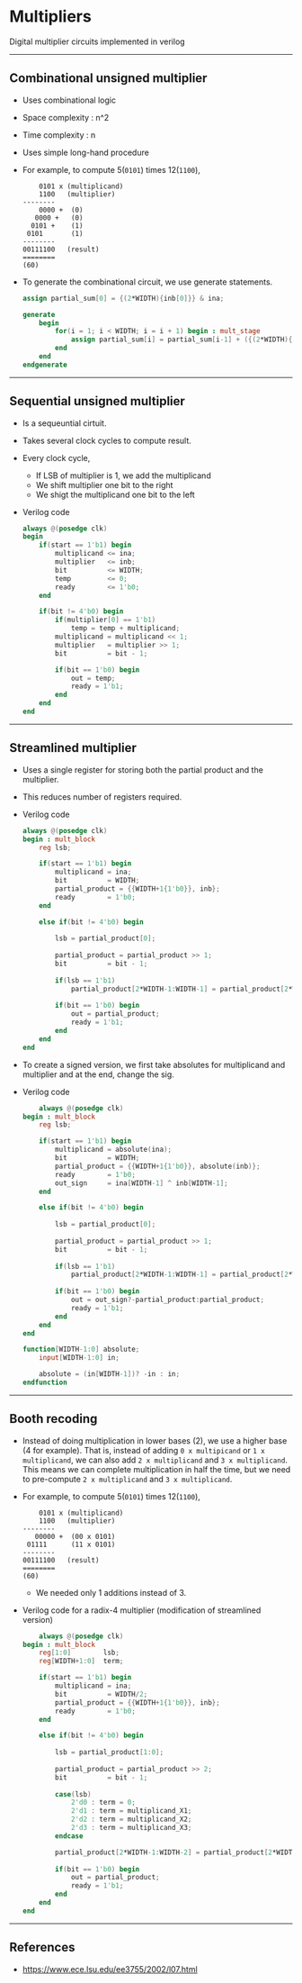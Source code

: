 # Multipliers

Digital multiplier circuits implemented in verilog

---

## Combinational unsigned multiplier

- Uses combinational logic
- Space complexity : n^2
- Time complexity : n
- Uses simple long-hand procedure
- For example, to compute 5(```0101```) times 12(```1100```),
    ```
        0101 x (multiplicand)
        1100   (multiplier)
    --------
        0000 +  (0)
       0000 +   (0)
      0101 +    (1)
     0101       (1)
    --------
    00111100   (result) 
    ========
    (60)
    ```

- To generate the combinational circuit, we use generate statements.
    ```verilog
    assign partial_sum[0] = {(2*WIDTH){inb[0]}} & ina; 
    
    generate
        begin
            for(i = 1; i < WIDTH; i = i + 1) begin : mult_stage
                assign partial_sum[i] = partial_sum[i-1] + ({(2*WIDTH){inb[i]}} & (ina << i));
            end
        end
    endgenerate
    ```

---

## Sequential unsigned multiplier

- Is a sequeuntial cirtuit.
- Takes several clock cycles to compute result.
- Every clock cycle,
  - If LSB of multiplier is 1, we add the multiplicand
  - We shift multiplier one bit to the right
  - We shigt the multiplicand one bit to the left

- Verilog code
    ```verilog
    always @(posedge clk)
    begin
        if(start == 1'b1) begin
            multiplicand <= ina;
            multiplier   <= inb;
            bit          <= WIDTH;
            temp         <= 0;
            ready        <= 1'b0;
        end

        if(bit != 4'b0) begin
            if(multiplier[0] == 1'b1)
                temp = temp + multiplicand;
            multiplicand = multiplicand << 1;
            multiplier   = multiplier >> 1;
            bit          = bit - 1;

            if(bit == 1'b0) begin
                out = temp;
                ready = 1'b1; 
            end
        end
    end
    ```

---

## Streamlined multiplier

- Uses a single register for storing both the partial product and the multiplier.
- This reduces number of registers required.

- Verilog code
    ```verilog
    always @(posedge clk)
    begin : mult_block
        reg lsb;

        if(start == 1'b1) begin
            multiplicand = ina;
            bit          = WIDTH;
            partial_product = {{WIDTH+1{1'b0}}, inb};
            ready        = 1'b0;
        end

        else if(bit != 4'b0) begin
            
            lsb = partial_product[0];
            
            partial_product = partial_product >> 1;
            bit          = bit - 1;
            
            if(lsb == 1'b1)
                partial_product[2*WIDTH-1:WIDTH-1] = partial_product[2*WIDTH-2:WIDTH-1] + multiplicand;
            
            if(bit == 1'b0) begin
                out = partial_product;
                ready = 1'b1; 
            end
        end
    end
    ```

- To create a signed version, we first take absolutes for multiplicand and multiplier and at the end, change the sig.
- Verilog code
    ```verilog
        always @(posedge clk)
    begin : mult_block
        reg lsb;

        if(start == 1'b1) begin
            multiplicand = absolute(ina);
            bit          = WIDTH;
            partial_product = {{WIDTH+1{1'b0}}, absolute(inb)};
            ready        = 1'b0;
            out_sign     = ina[WIDTH-1] ^ inb[WIDTH-1];
        end

        else if(bit != 4'b0) begin
            
            lsb = partial_product[0];
            
            partial_product = partial_product >> 1;
            bit          = bit - 1;
            
            if(lsb == 1'b1)
                partial_product[2*WIDTH-1:WIDTH-1] = partial_product[2*WIDTH-2:WIDTH-1] + multiplicand;
            
            if(bit == 1'b0) begin
                out = out_sign?-partial_product:partial_product;
                ready = 1'b1; 
            end
        end
    end

    function[WIDTH-1:0] absolute;
        input[WIDTH-1:0] in;

        absolute = (in[WIDTH-1])? -in : in;
    endfunction
    ```

---

## Booth recoding

- Instead of doing multiplication in lower bases (2), we use a higher base (4 for example). That is, instead of adding ```0 x multipicand``` or ```1 x multiplicand```, we can also add ```2 x multiplicand``` and ```3 x multiplicand```. This means we can complete multiplication in half the time, but we need to pre-compute ```2 x multiplicand``` and ```3 x multiplicand```.
- For example, to compute 5(```0101```) times 12(```1100```),
    ```
        0101 x (multiplicand)
        1100   (multiplier)
    --------
       00000 +  (00 x 0101)
     01111      (11 x 0101)
    --------
    00111100   (result) 
    ========
    (60)
    ```
    - We needed only 1 additions instead of 3.

- Verilog code for a radix-4 multiplier (modification of streamlined version)
    ```verilog
        always @(posedge clk)
    begin : mult_block
        reg[1:0]        lsb;
        reg[WIDTH+1:0]  term;

        if(start == 1'b1) begin
            multiplicand = ina;
            bit          = WIDTH/2;
            partial_product = {{WIDTH+1{1'b0}}, inb};
            ready        = 1'b0;
        end

        else if(bit != 4'b0) begin
            
            lsb = partial_product[1:0];
            
            partial_product = partial_product >> 2;
            bit          = bit - 1;
            
            case(lsb)
                2'd0 : term = 0;
                2'd1 : term = multiplicand_X1;
                2'd2 : term = multiplicand_X2;
                2'd3 : term = multiplicand_X3;
            endcase

            partial_product[2*WIDTH-1:WIDTH-2] = partial_product[2*WIDTH-1:WIDTH-2] + term;
            
            if(bit == 1'b0) begin
                out = partial_product;
                ready = 1'b1; 
            end
        end
    end 
    ```

---

## References
- https://www.ece.lsu.edu/ee3755/2002/l07.html

